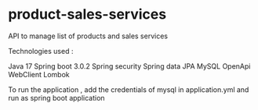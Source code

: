 # product-sales-services
API to manage list of products and sales services

Technologies used :

Java 17
Spring boot 3.0.2
Spring security
Spring data JPA
MySQL
OpenApi
WebClient
Lombok

To run the application , add the credentials of mysql in application.yml and run as spring boot application
